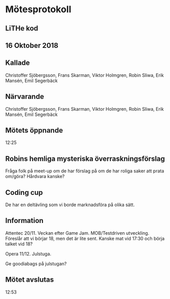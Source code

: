 # Mötesprotokoll

## LiTHe kod

## 16 Oktober 2018

## Kallade
Christoffer Sjöbergsson, Frans Skarman, Viktor Holmgren, Robin Sliwa, Erik Mansén, Emil Segerbäck

## Närvarande
Christoffer Sjöbergsson, Frans Skarman, Viktor Holmgren, Robin Sliwa, Erik Mansén, Emil Segerbäck

## Mötets öppnande
12:25

## Robins hemliga mysteriska överraskningsförslag
Fråga folk på meet-up om de har förslag på om de har roliga saker att prata om/göra? Hårdvara kanske?

## Coding cup
De har en deltävling som vi borde marknadsföra på olika sätt.

## Information
Attentec 20/11. Veckan efter Game Jam. MOB/Testdriven utveckling. Föreslår att vi börjar 18, men det är lite sent. Kanske mat vid 17:30 och börja talket vid 18?

Opera 11/12. Julstuga.

Ge goodiabags på julstugan?

## Mötet avslutas
12:53
